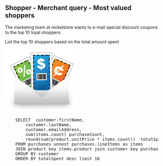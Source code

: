 ## Shopper - Merchant query - Most valued shoppers

The marketing team at nickelstore wants to e-mail special discount coupons to the top 10 loyal shoppers.

List the top 10 shoppers based on the total amount spent 
 
![ScreenShot](./images/coupons.png)

<pre id="example">
	SELECT 	customer.firstName, 
		customer.lastName, 
		customer.emailAddress,
		sum(items.count) purchaseCount, 
		round(sum(product.unitPrice * items.count))  totalSpent 
	FROM purchases unnest purchases.lineItems as items 
	JOIN product key items.product join customer key purchases.customerId 
	GROUP BY customer 
	ORDER BY totalSpent desc limit 10	
</pre>
